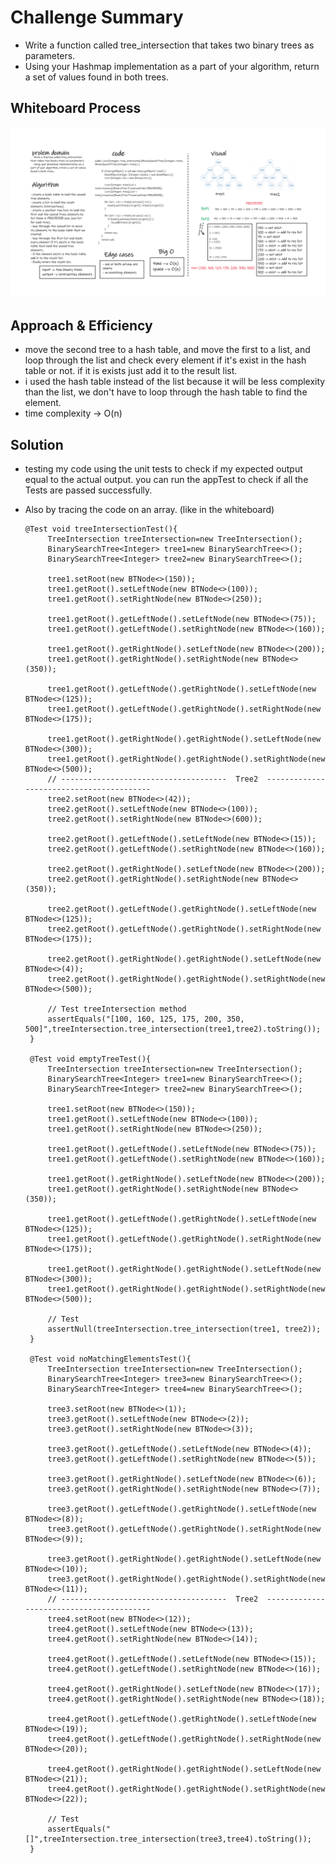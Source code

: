 # Challenge Summary
- Write a function called tree_intersection that takes two binary trees as parameters.
- Using your Hashmap implementation as a part of your algorithm, return a set of values found in both trees.


## Whiteboard Process
![treeIntersection](tree-intersection.png)

## Approach & Efficiency
- move the second tree to a hash table, and move the first to a list, and loop through the list and check every element if it's exist in the hash table or not. if it is exists just add it to the result list.
- i used the hash table instead of the list because it will be less complexity than the list, we don't have to loop through the hash table to find the element.  
- time complexity -> O(n)

## Solution
- testing my code using the unit tests to check if my expected output equal to the actual output. you can run the appTest to check if all the Tests are passed successfully.
- Also by tracing the code on an array. (like in the whiteboard)  

   ```
  @Test void treeIntersectionTest(){
        TreeIntersection treeIntersection=new TreeIntersection();
        BinarySearchTree<Integer> tree1=new BinarySearchTree<>();
        BinarySearchTree<Integer> tree2=new BinarySearchTree<>();

        tree1.setRoot(new BTNode<>(150));
        tree1.getRoot().setLeftNode(new BTNode<>(100));
        tree1.getRoot().setRightNode(new BTNode<>(250));

        tree1.getRoot().getLeftNode().setLeftNode(new BTNode<>(75));
        tree1.getRoot().getLeftNode().setRightNode(new BTNode<>(160));

        tree1.getRoot().getRightNode().setLeftNode(new BTNode<>(200));
        tree1.getRoot().getRightNode().setRightNode(new BTNode<>(350));

        tree1.getRoot().getLeftNode().getRightNode().setLeftNode(new BTNode<>(125));
        tree1.getRoot().getLeftNode().getRightNode().setRightNode(new BTNode<>(175));

        tree1.getRoot().getRightNode().getRightNode().setLeftNode(new BTNode<>(300));
        tree1.getRoot().getRightNode().getRightNode().setRightNode(new BTNode<>(500));
        // -------------------------------------  Tree2  -----------------------------------------
        tree2.setRoot(new BTNode<>(42));
        tree2.getRoot().setLeftNode(new BTNode<>(100));
        tree2.getRoot().setRightNode(new BTNode<>(600));

        tree2.getRoot().getLeftNode().setLeftNode(new BTNode<>(15));
        tree2.getRoot().getLeftNode().setRightNode(new BTNode<>(160));

        tree2.getRoot().getRightNode().setLeftNode(new BTNode<>(200));
        tree2.getRoot().getRightNode().setRightNode(new BTNode<>(350));

        tree2.getRoot().getLeftNode().getRightNode().setLeftNode(new BTNode<>(125));
        tree2.getRoot().getLeftNode().getRightNode().setRightNode(new BTNode<>(175));

        tree2.getRoot().getRightNode().getRightNode().setLeftNode(new BTNode<>(4));
        tree2.getRoot().getRightNode().getRightNode().setRightNode(new BTNode<>(500));

        // Test treeIntersection method
        assertEquals("[100, 160, 125, 175, 200, 350, 500]",treeIntersection.tree_intersection(tree1,tree2).toString());
    }
  
    @Test void emptyTreeTest(){
        TreeIntersection treeIntersection=new TreeIntersection();
        BinarySearchTree<Integer> tree1=new BinarySearchTree<>();
        BinarySearchTree<Integer> tree2=new BinarySearchTree<>();

        tree1.setRoot(new BTNode<>(150));
        tree1.getRoot().setLeftNode(new BTNode<>(100));
        tree1.getRoot().setRightNode(new BTNode<>(250));

        tree1.getRoot().getLeftNode().setLeftNode(new BTNode<>(75));
        tree1.getRoot().getLeftNode().setRightNode(new BTNode<>(160));

        tree1.getRoot().getRightNode().setLeftNode(new BTNode<>(200));
        tree1.getRoot().getRightNode().setRightNode(new BTNode<>(350));

        tree1.getRoot().getLeftNode().getRightNode().setLeftNode(new BTNode<>(125));
        tree1.getRoot().getLeftNode().getRightNode().setRightNode(new BTNode<>(175));

        tree1.getRoot().getRightNode().getRightNode().setLeftNode(new BTNode<>(300));
        tree1.getRoot().getRightNode().getRightNode().setRightNode(new BTNode<>(500));

        // Test
        assertNull(treeIntersection.tree_intersection(tree1, tree2));
    }
  
    @Test void noMatchingElementsTest(){
        TreeIntersection treeIntersection=new TreeIntersection();
        BinarySearchTree<Integer> tree3=new BinarySearchTree<>();
        BinarySearchTree<Integer> tree4=new BinarySearchTree<>();

        tree3.setRoot(new BTNode<>(1));
        tree3.getRoot().setLeftNode(new BTNode<>(2));
        tree3.getRoot().setRightNode(new BTNode<>(3));

        tree3.getRoot().getLeftNode().setLeftNode(new BTNode<>(4));
        tree3.getRoot().getLeftNode().setRightNode(new BTNode<>(5));

        tree3.getRoot().getRightNode().setLeftNode(new BTNode<>(6));
        tree3.getRoot().getRightNode().setRightNode(new BTNode<>(7));

        tree3.getRoot().getLeftNode().getRightNode().setLeftNode(new BTNode<>(8));
        tree3.getRoot().getLeftNode().getRightNode().setRightNode(new BTNode<>(9));

        tree3.getRoot().getRightNode().getRightNode().setLeftNode(new BTNode<>(10));
        tree3.getRoot().getRightNode().getRightNode().setRightNode(new BTNode<>(11));
        // -------------------------------------  Tree2  -----------------------------------------
        tree4.setRoot(new BTNode<>(12));
        tree4.getRoot().setLeftNode(new BTNode<>(13));
        tree4.getRoot().setRightNode(new BTNode<>(14));

        tree4.getRoot().getLeftNode().setLeftNode(new BTNode<>(15));
        tree4.getRoot().getLeftNode().setRightNode(new BTNode<>(16));

        tree4.getRoot().getRightNode().setLeftNode(new BTNode<>(17));
        tree4.getRoot().getRightNode().setRightNode(new BTNode<>(18));

        tree4.getRoot().getLeftNode().getRightNode().setLeftNode(new BTNode<>(19));
        tree4.getRoot().getLeftNode().getRightNode().setRightNode(new BTNode<>(20));

        tree4.getRoot().getRightNode().getRightNode().setLeftNode(new BTNode<>(21));
        tree4.getRoot().getRightNode().getRightNode().setRightNode(new BTNode<>(22));

        // Test
        assertEquals("[]",treeIntersection.tree_intersection(tree3,tree4).toString());
    }
  ```


